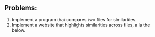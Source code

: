 ## Problems:
1. Implement a program that compares two files for similarities.
2. Implement a website that highlights similarities across files, a la the below.

